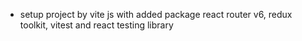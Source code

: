 -   setup project by vite js with added package react router v6, redux toolkit, vitest and react testing library